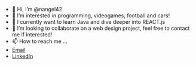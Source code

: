 - 👋 Hi, I’m @nangel42
- 👀 I’m interested in programming, videogames, football and cars!
- 🌱 I currently want to learn Java and dive deeper into REACT.js 
- 💞️ I’m looking to collaborate on a web design project, feel free to contact me if interested!
- 📫 How to reach me ...
- <a href="az_nick_angel@ymail.com">Email</a>
- <a href="https://www.linkedin.com/in/nicolasangel/">LinkedIn</a>

<!---
nangel42/nangel42 is a ✨ special ✨ repository because its `README.md` (this file) appears on your GitHub profile.
You can click the Preview link to take a look at your changes.
--->
